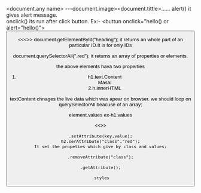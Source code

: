 <document.any name> ---document.image><document.tittle>......
alert() it gives alert message.\
onclick() its  run after click button. Ex:- <buttun onclick="hello() or alert="hello()"><button>

<<<<document objects>>>
document.getElementById("heading"); it returns an whole part of an particular ID.It is for only IDs

document.querySelectorAll(".red"); it returns an array of properties or elements.

the above elements  hava two properties 
1. h1.text.Content  <div id="heading"> Masai</div>
2.h.innerHTML

textContent chnages the live data which was apear on browser.
we should loop on querySelectorAll beacuse of an array;

element.values ex-h1.values

<<<Attributes>>>

    .setAttribute(key,value);
    h2.serAttribute("class","red");
    It set the propeties which give by class and values;

    .removeAttribute("class");

    .getAttribute();

    .styles


